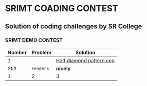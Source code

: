 # SRIMT COADING CONTEST
## Solution of coding challenges by SR College


### SRIMT DEMO CONTEST
Number | Problem | Solution
--- | --- | ---
1 | | [Half diamond pattern.cpp](https://github.com/Omrudra/srimt-coding-contest/blob/master/SRIMT%20DEMO%20CONTEST/Half%20diamond%20pattern.cpp)
*Still* | `renders` | **nicely**
1 | 2 | 3
